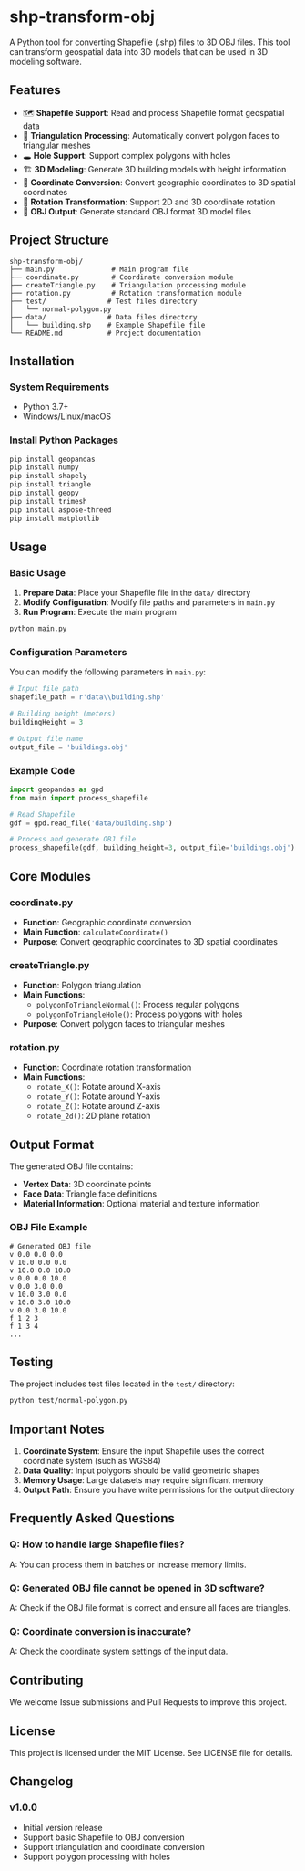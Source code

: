 # shp-transform-obj

A Python tool for converting Shapefile (.shp) files to 3D OBJ files. This tool can transform geospatial data into 3D models that can be used in 3D modeling software.

## Features

- 🗺️ **Shapefile Support**: Read and process Shapefile format geospatial data
- 🔺 **Triangulation Processing**: Automatically convert polygon faces to triangular meshes
- 🕳️ **Hole Support**: Support complex polygons with holes
- 🏗️ **3D Modeling**: Generate 3D building models with height information
- 📐 **Coordinate Conversion**: Convert geographic coordinates to 3D spatial coordinates
- 🔄 **Rotation Transformation**: Support 2D and 3D coordinate rotation
- 📁 **OBJ Output**: Generate standard OBJ format 3D model files

## Project Structure

```
shp-transform-obj/
├── main.py              # Main program file
├── coordinate.py        # Coordinate conversion module
├── createTriangle.py    # Triangulation processing module
├── rotation.py          # Rotation transformation module
├── test/               # Test files directory
│   └── normal-polygon.py
├── data/               # Data files directory
│   └── building.shp    # Example Shapefile file
└── README.md           # Project documentation
```

## Installation

### System Requirements
- Python 3.7+
- Windows/Linux/macOS

### Install Python Packages

```bash
pip install geopandas
pip install numpy
pip install shapely
pip install triangle
pip install geopy
pip install trimesh
pip install aspose-threed
pip install matplotlib
```

## Usage

### Basic Usage

1. **Prepare Data**: Place your Shapefile file in the `data/` directory
2. **Modify Configuration**: Modify file paths and parameters in `main.py`
3. **Run Program**: Execute the main program

```bash
python main.py
```

### Configuration Parameters

You can modify the following parameters in `main.py`:

```python
# Input file path
shapefile_path = r'data\\building.shp'

# Building height (meters)
buildingHeight = 3

# Output file name
output_file = 'buildings.obj'
```

### Example Code

```python
import geopandas as gpd
from main import process_shapefile

# Read Shapefile
gdf = gpd.read_file('data/building.shp')

# Process and generate OBJ file
process_shapefile(gdf, building_height=3, output_file='buildings.obj')
```

## Core Modules

### coordinate.py
- **Function**: Geographic coordinate conversion
- **Main Function**: `calculateCoordinate()`
- **Purpose**: Convert geographic coordinates to 3D spatial coordinates

### createTriangle.py
- **Function**: Polygon triangulation
- **Main Functions**: 
  - `polygonToTriangleNormal()`: Process regular polygons
  - `polygonToTriangleHole()`: Process polygons with holes
- **Purpose**: Convert polygon faces to triangular meshes

### rotation.py
- **Function**: Coordinate rotation transformation
- **Main Functions**:
  - `rotate_X()`: Rotate around X-axis
  - `rotate_Y()`: Rotate around Y-axis
  - `rotate_Z()`: Rotate around Z-axis
  - `rotate_2d()`: 2D plane rotation

## Output Format

The generated OBJ file contains:
- **Vertex Data**: 3D coordinate points
- **Face Data**: Triangle face definitions
- **Material Information**: Optional material and texture information

### OBJ File Example

```
# Generated OBJ file
v 0.0 0.0 0.0
v 10.0 0.0 0.0
v 10.0 0.0 10.0
v 0.0 0.0 10.0
v 0.0 3.0 0.0
v 10.0 3.0 0.0
v 10.0 3.0 10.0
v 0.0 3.0 10.0
f 1 2 3
f 1 3 4
...
```

## Testing

The project includes test files located in the `test/` directory:

```bash
python test/normal-polygon.py
```

## Important Notes

1. **Coordinate System**: Ensure the input Shapefile uses the correct coordinate system (such as WGS84)
2. **Data Quality**: Input polygons should be valid geometric shapes
3. **Memory Usage**: Large datasets may require significant memory
4. **Output Path**: Ensure you have write permissions for the output directory

## Frequently Asked Questions

### Q: How to handle large Shapefile files?
A: You can process them in batches or increase memory limits.

### Q: Generated OBJ file cannot be opened in 3D software?
A: Check if the OBJ file format is correct and ensure all faces are triangles.

### Q: Coordinate conversion is inaccurate?
A: Check the coordinate system settings of the input data.

## Contributing

We welcome Issue submissions and Pull Requests to improve this project.

## License

This project is licensed under the MIT License. See LICENSE file for details.

## Changelog

### v1.0.0
- Initial version release
- Support basic Shapefile to OBJ conversion
- Support triangulation and coordinate conversion
- Support polygon processing with holes 